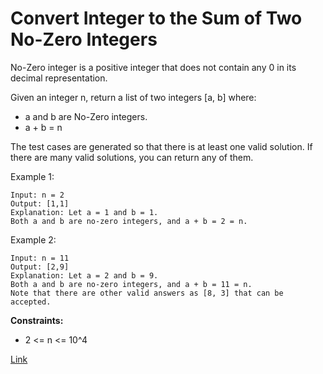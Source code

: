 # Convert Integer to the Sum of Two No-Zero Integers

No-Zero integer is a positive integer that does not contain any 0 in its decimal representation.

Given an integer n, return a list of two integers [a, b] where:

- a and b are No-Zero integers.
- a + b = n

The test cases are generated so that there is at least one valid solution. If there are many valid solutions, you can
return any of them.

Example 1:

```
Input: n = 2
Output: [1,1]
Explanation: Let a = 1 and b = 1.
Both a and b are no-zero integers, and a + b = 2 = n.
```

Example 2:

```
Input: n = 11
Output: [2,9]
Explanation: Let a = 2 and b = 9.
Both a and b are no-zero integers, and a + b = 11 = n.
Note that there are other valid answers as [8, 3] that can be accepted.
```

**Constraints:**

- 2 <= n <= 10^4

[Link](https://leetcode.com/problems/convert-integer-to-the-sum-of-two-no-zero-integers/description)